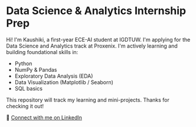 # Data Science & Analytics Internship Prep

Hi! I'm Kaushiki, a first-year ECE-AI student at IGDTUW. I'm applying for the Data Science and Analytics track at Proxenix. I'm actively learning and building foundational skills in:

- Python
- NumPy & Pandas
- Exploratory Data Analysis (EDA)
- Data Visualization (Matplotlib / Seaborn)
- SQL basics

This repository will track my learning and mini-projects. Thanks for checking it out!

📌 [Connect with me on LinkedIn](https://linkedin.com/in/kaushiki-upadhayay-a09086363)
